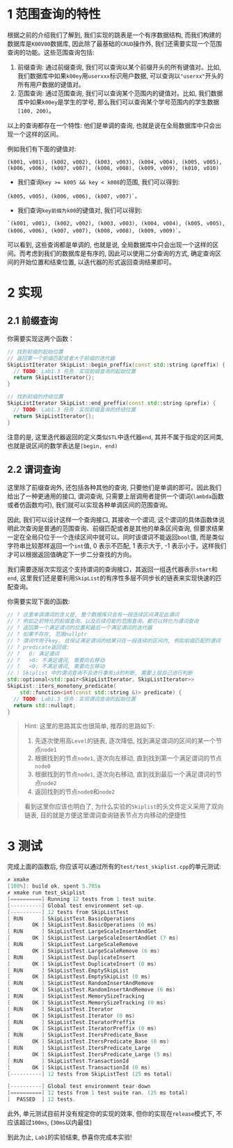 # 1 范围查询的特性
根据之前的介绍我们了解到, 我们实现的跳表是一个有序数据结构, 而我们构建的数据库是`K00V00`数据库, 因此除了最基础的`CRUD`操作外, 我们还需要实现一个范围查询的功能。这些范围查询包括:
1. 前缀查询: 通过前缀查询, 我们可以查询以某个前缀开头的所有键值对。比如, 我们数据库中如果`k00ey`用`userxxx`标识用户数据, 可以查询以`"userxx"`开头的所有用户数据的键值对。
2. 范围查询: 通过范围查询, 我们可以查询某个范围内的键值对。比如, 我们数据库中如果`k00ey`是学生的学号, 那么我们可以查询某个学号范围内的学生数据`[100, 200)`。

以上的查询都存在一个特性: 他们是单调的查询, 也就是说在全局数据库中只会出现一个这样的区间。

例如我们有下面的键值对:
```text
(k001, v001), (k002, v002), (k003, v003), (k004, v004), (k005, v005), (k006, v006), (k007, v007), (k008, v008), (k009, v009), (k010, v010)
```
- 我们查询`key >= k005 && key < k008`的范围, 我们可以得到:
```text
(k005, v005), (k006, v006), (k007, v007)`。
```

- 我们查询`key前缀为k00`的键值对, 我们可以得到:
```text
`(k001, v001), (k002, v002), (k003, v003), (k004, v004), (k005, v005), (k006, v006), (k007, v007), (k008, v008), (k009, v009)`。
```

可以看到, 这些查询都是单调的, 也就是说, 全局数据库中只会出现一个这样的区间。而考虑到我们的数据库是有序的, 因此可以使用二分查询的方式, 确定查询区间的开始位置和结束位置, 以迭代器的形式返回查询结果即可。

# 2 实现
## 2.1 前缀查询
你需要实现这两个函数：
```cpp
// 找到前缀的起始位置
// 返回第一个前缀匹配或者大于前缀的迭代器
SkipListIterator SkipList::begin_preffix(const std::string &preffix) {
  // TODO: Lab1.3 任务：实现前缀查询的起始位置
  return SkipListIterator{};
}

// 找到前缀的终结位置
SkipListIterator SkipList::end_preffix(const std::string &prefix) {
  // TODO: Lab1.3 任务：实现前缀查询的终结位置
  return SkipListIterator{};
}
```
注意的是, 这里迭代器返回的定义类似`STL`中迭代器`end`, 其并不属于指定的区间类, 也就是说区间的数学表达是`[begin, end)`

## 2.2 谓词查询
这里除了前缀查询外, 还包括各种其他的查询, 只要他们是单调的即可。因此我们给出了一种更通用的接口, 谓词查询, 只需要上层调用者提供一个谓词(`lambda`函数或者仿函数均可), 我们就可以实现各种单调区间的范围查询。

因此, 我们可以设计这样一个查询接口, 其接收一个谓词, 这个谓词的具体函数体说明此次查询是普通的范围查询、前缀匹配或者是其他的单条区间查询, 但要求结果一定在全局只位于一个连续区间中就可以。同时该谓词不能返回`bool`值, 而是类似字符串比较那样返回一个`int`值, 0 表示不匹配, 1 表示大于, -1 表示小于。这样我们才可以根据返回值确定下一步二分查找的方向。

我们需要逐层次实现这个支持谓词的查询接口，其返回一组迭代器表示`start`和`end`, 这里我们还是要利用`SkipList`的有序性多层不同步长的链表来实现快速的匹配查询。

你需要实现下面的函数:
```cpp
// ? 这里单调谓词的含义是, 整个数据库只会有一段连续区间满足此谓词
// ? 例如之前特化的前缀查询，以及后续可能的范围查询，都可以转化为谓词查询
// ? 返回第一个满足谓词的位置和最后一个满足谓词的迭代器
// ? 如果不存在, 范围nullptr
// ? 谓词作用于key, 且保证满足谓词的结果只在一段连续的区间内, 例如前缀匹配的谓词
// ? predicate返回值:
// ?   0: 满足谓词
// ?   >0: 不满足谓词, 需要向右移动
// ?   <0: 不满足谓词, 需要向左移动
// ! Skiplist 中的谓词查询不会进行事务id的判断, 需要上层自己进行判断
std::optional<std::pair<SkipListIterator, SkipListIterator>>
SkipList::iters_monotony_predicate(
    std::function<int(const std::string &)> predicate) {
  // TODO: Lab1.3 任务：实现谓词查询的起始位置
  return std::nullopt;
}
```

> Hint: 这里的思路其实也很简单, 推荐的思路如下:
>   1. 先逐次使用高`Level`的链表, 逐次降低, 找到满足谓词的区间的某一个节点`node1`
>   2. 根据找到的节点`node1`, 逐次向左移动, 直到找到第一个满足谓词的节点`node0`
>   3. 根据找到的节点`node1`, 逐次向右移动, 直到找到最后一个满足谓词的节点`node2`
>   4. 返回找到的节点`node0`和`node2`

> 看到这里你应该也明白了, 为什么实验的`Skiplist`的头文件定义采用了双向链表, 目的就是方便这里谓词查询链表节点方向移动的便捷性


# 3 测试
完成上面的函数后, 你应该可以通过所有的`test/test_skiplist.cpp`的单元测试:
```cpp
✗ xmake
[100%]: build ok, spent 5.785s
✗ xmake run test_skiplist
[==========] Running 12 tests from 1 test suite.
[----------] Global test environment set-up.
[----------] 12 tests from SkipListTest
[ RUN      ] SkipListTest.BasicOperations
[       OK ] SkipListTest.BasicOperations (0 ms)
[ RUN      ] SkipListTest.LargeScaleInsertAndGet
[       OK ] SkipListTest.LargeScaleInsertAndGet (7 ms)
[ RUN      ] SkipListTest.LargeScaleRemove
[       OK ] SkipListTest.LargeScaleRemove (6 ms)
[ RUN      ] SkipListTest.DuplicateInsert
[       OK ] SkipListTest.DuplicateInsert (0 ms)
[ RUN      ] SkipListTest.EmptySkipList
[       OK ] SkipListTest.EmptySkipList (0 ms)
[ RUN      ] SkipListTest.RandomInsertAndRemove
[       OK ] SkipListTest.RandomInsertAndRemove (6 ms)
[ RUN      ] SkipListTest.MemorySizeTracking
[       OK ] SkipListTest.MemorySizeTracking (0 ms)
[ RUN      ] SkipListTest.Iterator
[       OK ] SkipListTest.Iterator (0 ms)
[ RUN      ] SkipListTest.IteratorPreffix
[       OK ] SkipListTest.IteratorPreffix (0 ms)
[ RUN      ] SkipListTest.ItersPredicate_Base
[       OK ] SkipListTest.ItersPredicate_Base (0 ms)
[ RUN      ] SkipListTest.ItersPredicate_Large
[       OK ] SkipListTest.ItersPredicate_Large (5 ms)
[ RUN      ] SkipListTest.TransactionId
[       OK ] SkipListTest.TransactionId (0 ms)
[----------] 12 tests from SkipListTest (25 ms total)

[----------] Global test environment tear-down
[==========] 12 tests from 1 test suite ran. (25 ms total)
[  PASSED  ] 12 tests.
```
此外, 单元测试目前并没有规定你的实现的效率, 但你的实现在`release`模式下, 不应该超过`100ms`, (`30ms`以内最佳)

到此为止, `Lab1`的实验结束, 恭喜你完成本实验!

